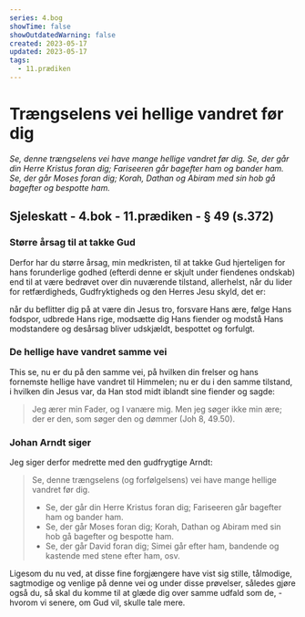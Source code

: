 ```yaml
---
series: 4.bog
showTime: false
showOutdatedWarning: false
created: 2023-05-17
updated: 2023-05-17
tags:
  - 11.prædiken
---
```


# Trængselens vei hellige vandret før dig
_Se, denne trængselens vei have mange hellige vandret før dig. Se, der går din Herre Kristus foran dig; Fariseeren går bagefter ham og bander ham. Se, der går Moses foran dig; Korah, Dathan og Abiram med sin hob gå bagefter og bespotte ham._

## Sjeleskatt - 4.bok - 11.prædiken - § 49 (s.372)
### Større årsag til at takke Gud
Derfor har du større årsag, min medkristen, til at takke Gud hjerteligen for hans forunderlige godhed (efterdi denne er skjult under fiendenes ondskab) end til at være bedrøvet over din nuværende tilstand, allerhelst, når du lider for retfærdigheds, Gudfryktigheds og den Herres Jesu skyld, det er:

når du beflitter dig på at være din Jesus tro, forsvare Hans ære, følge Hans fodspor, udbrede Hans rige, modsætte dig Hans fiender og modstå Hans modstandere og desårsag bliver udskjældt, bespottet og forfulgt.

### De hellige have vandret samme vei
This se, nu er du på den samme vei, på hvilken din frelser og hans fornemste hellige have vandret til Himmelen; 
nu er du i den samme tilstand, i hvilken din Jesus var, da Han stod midt iblandt sine fiender og sagde:

> Jeg ærer min Fader, og I vanære mig. Men jeg søger ikke min ære; der er den, som søger den og dømmer (Joh 8, 49.50). 

### Johan Arndt siger
Jeg siger derfor medrette med den gudfrygtige Arndt: 

> Se, denne trængselens (og forfølgelsens) vei have mange hellige vandret før dig. 
> - Se, der går din Herre Kristus foran dig; Fariseeren går bagefter ham og bander ham. 
> - Se, der går Moses foran dig; Korah, Dathan og Abiram med sin hob gå bagefter og bespotte ham. 
> - Se, der går David foran dig; Simei går efter ham, bandende og kastende med stene efter ham, osv. 

Ligesom du nu ved, at disse fine forgjængere have vist sig stille, tålmodige, sagtmodige og venlige på denne vei og under disse prøvelser, således gjøre også du, så skal du komme til at glæde dig over samme udfald som de, - hvorom vi senere, om Gud vil, skulle tale mere.

